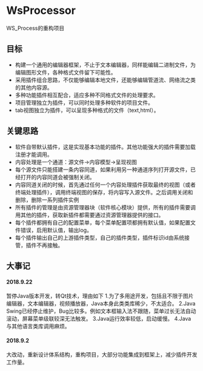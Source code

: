 # WsProcessor
WS_Process的重构项目

## 目标
* 构建一个通用的编辑器框架，不止于文本编辑器，同样能编辑二进制文件，为编辑图形文件，各种格式文件留下可能性。
* 采用插件组合思路，不仅能够编辑本地文件，还能够编辑管道流、网络流之类的其他内容源。
* 多种功能插件相互配合，适应多种不同格式文件的处理要求。
* 项目管理独立为插件，可以同时处理多种软件的项目文件。
* tab视图独立为插件，可以呈现多种格式的文件（text,html）。

## 关键思路
* 软件自带默认插件，这是实现基本功能的插件。其他功能强大的插件需要加载注册才能调用。
* 内容处理是一个通道：源文件->内容模型->呈现视图
* 每个源文件只能搭建一条内容同道，如果利用另一种通道序列打开源文件，已经打开的内容同道会被强制关闭。
* 内容同道关闭的时候，首先通过任何一个内容处理插件获取最终的视图（或者终端处理插件），调用终端视图的保存，将内容写入源文件。之后调用关闭和删除，删除一系列插件实例
* 所有插件的管理是由资源管理器块（软件核心模块）提供，所有的插件需要调用其他的插件，获取新插件都需要通过资源管理器提供的接口。
* 每个插件都拥有自己的配置菜单，每个菜单配置项都拥有默认值，如果配置文件错误，启用默认值，输出log。
* 每个插件输出自己的上游插件类型，自己的插件类型，插件标识id由系统接管，插件不再接触。

## 大事记
#### 2018.9.22
暂停Java版本开发，转Qt技术，理由如下
1.为了多用途开发，包括且不限于图片编辑器，文本编辑器，视频播放器，Java本身此类类库稀少，不太适合。
2.Java Swing已经停止维护，Bug比较多。例如文本框输入法不跟随，菜单过长无法自动滚动，屏幕菜单级联较深无法触发。
3.Java运行效率较低，启动缓慢。
4.Java 与其他语言类库调用麻烦。

#### 2018.9.2 
大改动，重新设计体系结构，重构项目，大部分功能集成到框架上，减少插件开发工作量。